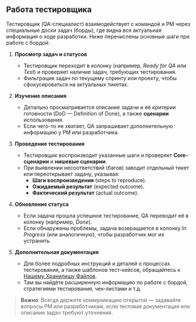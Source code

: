 ## Работа тестировщика

Тестировщик (QA-специалист) взаимодействует с командой и PM через специальные доски задач (борды), где видна вся актуальная информация о ходе разработки. Ниже перечислены основные шаги при работе с бордой:

1. **Просмотр задач и статусов**  
   - Тестировщик переходит в колонку (например, *Ready for QA* или *Test*) и проверяет наличие задач, требующих тестирования.  
   - Фильтрация задач по текущему спринту или проекту, чтобы сфокусироваться на актуальных тикетах.

2. **Изучение описания**  
   - Детально просматривается описание задачи и её критерии готовности (DoD — Definition of Done), а также **сценарии** использования.  
   - Если чего-то не хватает, QA запрашивает дополнительную информацию у PM или разработчика.

3. **Проведение тестирования**  
   - Тестировщик воспроизводит указанные шаги и проверяет **Core-сценарии** и **нишевые сценарии**.  
   - При выявлении несоответствий (багов) заводит отдельный тикет или переоткрывает задачу, указывая:  
     - **Шаги воспроизведения** (steps to reproduce).  
     - **Ожидаемый результат** (expected outcome).  
     - **Фактический результат** (actual outcome).

4. **Обновление статуса**  
   - Если задача прошла успешное тестирование, QA переводит её в колонку (например, *Done*).  
   - Если обнаружены проблемы, задача возвращается в колонку *In Progress* (или аналогичную), чтобы разработчик мог их устранить.

5. **Дополнительная документация**  
   - Для более подробных инструкций и деталей о процессах тестирования, а также шаблонов тест-кейсов, обращайтесь к [Нашему Хранилищу Файлов](https://drive.google.com/drive/folders/1fVy5iCmw8P4HVx94y84WV3AOdoMeaEZM?usp=sharing).  
   - Там вы найдёте расширенную информацию по работе с бордой, стратегиями тестирования, чек-листами и т.д.

> **Важно**: Всегда держите коммуникацию открытой — задавайте вопросы PM или разработчикам, если тестовая документация или описание задач требуют уточнения.
